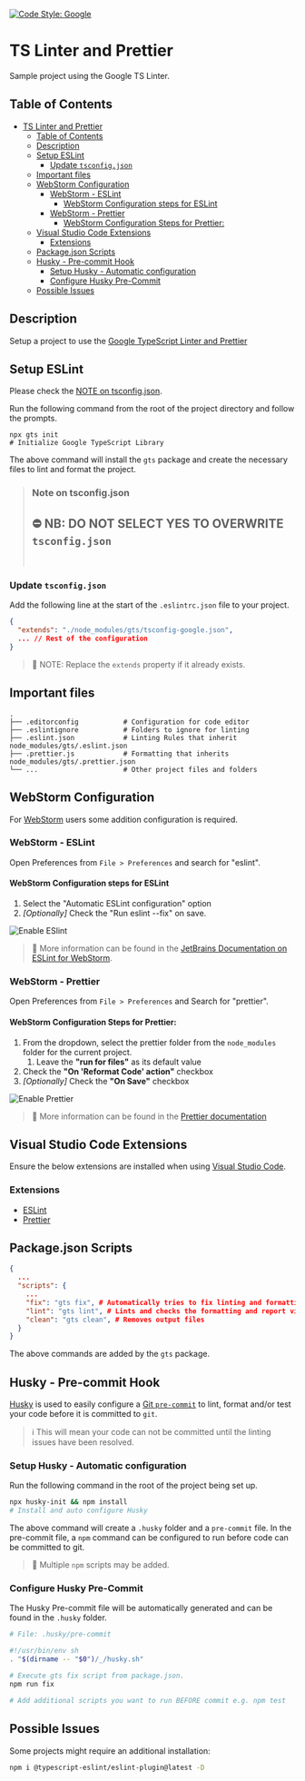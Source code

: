 [![Code Style: Google](https://img.shields.io/badge/code%20style-google-blueviolet.svg)](https://github.com/google/gts)

# TS Linter and Prettier

Sample project using the Google TS Linter.

## Table of Contents

- [TS Linter and Prettier](#ts-linter-and-prettier)
  - [Table of Contents](#table-of-contents)
  - [Description](#description)
  - [Setup ESLint](#setup-eslint)
    - [Update `tsconfig.json`](#update-tsconfigjson)
  - [Important files](#important-files)
  - [WebStorm Configuration](#webstorm-configuration)
    - [WebStorm - ESLint](#webstorm---eslint)
      - [WebStorm Configuration steps for ESLint](#webstorm-configuration-steps-for-eslint)
    - [WebStorm - Prettier](#webstorm---prettier)
      - [WebStorm Configuration Steps for Prettier:](#webstorm-configuration-steps-for-prettier)
  - [Visual Studio Code Extensions](#visual-studio-code-extensions)
    - [Extensions](#extensions)
  - [Package.json Scripts](#packagejson-scripts)
  - [Husky - Pre-commit Hook](#husky---pre-commit-hook)
    - [Setup Husky - Automatic configuration](#setup-husky---automatic-configuration)
    - [Configure Husky Pre-Commit](#configure-husky-pre-commit)
  - [Possible Issues](#possible-issues)

## Description

Setup a project to use the [Google TypeScript Linter and Prettier](https://github.com/google/gts)

## Setup ESLint

Please check the [NOTE on tsconfig.json](#note-on-tsconfigjson).

Run the following command from the root of the project directory and follow the prompts.

```shell
npx gts init
# Initialize Google TypeScript Library
```

The above command will install the `gts` package and create the necessary files to lint and format the project.

> ### Note on tsconfig.json
>
> ## ⛔️ NB: **DO NOT** SELECT YES TO OVERWRITE `tsconfig.json`
>
> &nbsp;

### Update `tsconfig.json`

Add the following line at the start of the `.eslintrc.json` file to your project.

```json
{
  "extends": "./node_modules/gts/tsconfig-google.json",
  ... // Rest of the configuration
}

```

> 📝 NOTE: Replace the `extends` property if it already exists.

## Important files

```
.
├── .editorconfig           # Configuration for code editor
├── .eslintignore           # Folders to ignore for linting
├── .eslint.json            # Linting Rules that inherit node_modules/gts/.eslint.json
├── .prettier.js            # Formatting that inherits node_modules/gts/.prettier.json
└── ...                     # Other project files and folders
```

## WebStorm Configuration

For [WebStorm](https://www.jetbrains.com/webstorm/) users some addition configuration is required.

### WebStorm - ESLint

Open Preferences from `File > Preferences` and search for "eslint".

#### WebStorm Configuration steps for ESLint

1. Select the "Automatic ESLint configuration" option
2. _[Optionally]_ Check the "Run eslint --fix" on save.

![Enable ESlint](./img/webstorm-eslint.png)

> 📖 More information can be found in the [JetBrains Documentation on ESLint for WebStorm](https://www.jetbrains.com/help/webstorm/eslint.html).

### WebStorm - Prettier

Open Preferences from `File > Preferences` and Search for "prettier".

#### WebStorm Configuration Steps for Prettier:

1. From the dropdown, select the prettier folder from the `node_modules` folder for the current project.
   1. Leave the **"run for files"** as its default value
2. Check the **"On 'Reformat Code' action"** checkbox
3. _[Optionally]_ Check the **"On Save"** checkbox

![Enable Prettier](./img/prettier-settings.png)

> 📖 More information can be found in the [Prettier documentation](https://prettier.io/docs/en/webstorm.html#jetbrains-ides-webstorm-intellij-idea-pycharm-etc)

## Visual Studio Code Extensions

Ensure the below extensions are installed when using [Visual Studio Code](https://code.visualstudio.com/).

### Extensions

- [ESLint](https://marketplace.visualstudio.com/items?itemName=dbaeumer.vscode-eslint)
- [Prettier](https://marketplace.visualstudio.com/items?itemName=esbenp.prettier-vscode)

## Package.json Scripts

```json
{
  ...
  "scripts": {
    ...
    "fix": "gts fix", # Automatically tries to fix linting and formatting
    "lint": "gts lint", # Lints and checks the formatting and report via terminal
    "clean": "gts clean", # Removes output files
  }
}
```

The above commands are added by the `gts` package.

## Husky - Pre-commit Hook

[Husky](https://typicode.github.io/husky/#/?id=automatic-recommended) is used to easily configure a [Git `pre-commit`](https://git-scm.com/docs/githooks#_pre_commit) to lint, format and/or test your code before it is committed to `git`.

> ℹ️ This will mean your code can not be committed until the linting issues have been resolved.

### Setup Husky - Automatic configuration

Run the following command in the root of the project being set up.

```sh
npx husky-init && npm install
# Install and auto configure Husky
```

The above command will create a `.husky` folder and a `pre-commit` file. In the pre-commit file, a `npm` command can be configured to run before code can be committed to git.

> 📝 Multiple `npm` scripts may be added.

### Configure Husky Pre-Commit

The Husky Pre-commit file will be automatically generated and can be found in the `.husky` folder.

```sh
# File: .husky/pre-commit

#!/usr/bin/env sh
. "$(dirname -- "$0")/_/husky.sh"

# Execute gts fix script from package.json.
npm run fix

# Add additional scripts you want to run BEFORE commit e.g. npm test
```

## Possible Issues

Some projects might require an additional installation:

```sh
npm i @typescript-eslint/eslint-plugin@latest -D
```
